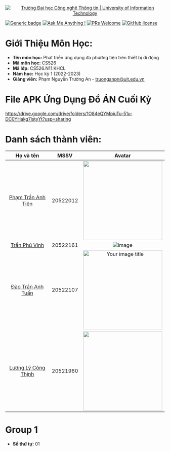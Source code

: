 <!-- Banner -->
<p align="center">
  <a href="https://www.uit.edu.vn/" title="Trường Đại học Công nghệ Thông tin" style="border: none;">
    <img src="https://i.imgur.com/WmMnSRt.png" alt="Trường Đại học Công nghệ Thông tin | University of Information Technology">
  </a>
</p>

[![Generic badge](https://img.shields.io/badge/Status-working-<COLOR>.svg)](https://shields.io/)
[![Ask Me Anything !](https://img.shields.io/badge/Ask%20me-anything-1abc9c.svg)](https://github.com/anhquan075/CS114.L22.KHCL/issues/new)
[![PRs Welcome](https://img.shields.io/badge/PRs-welcome-brightgreen.svg?style=flat-square)](http://makeapullrequest.com)
[![GitHub license](https://img.shields.io/github/license/Naereen/StrapDown.js.svg)](https://github.com/anhquan075/CS114.L22.KHCL/blob/master/LICENSE)


# Giới Thiệu Môn Học:
* __Tên môn học:__ Phát triển ứng dụng đa phương tiện trên thiết bị di động
* __Mã môn học:__ CS526
* __Mã lớp:__ CS526.N11.KHCL
* __Năm học:__ Học kỳ 1 (2022-2023)
* __Giảng viên:__ Phạm Nguyễn Trường An - <truonganpn@uit.edu.vn>

# File APK Ứng Dụng Đồ ÁN Cuối Kỳ
https://drive.google.com/drive/folders/1O84eQYMpiuTu-51u-DC0YHakg7IstyYt?usp=sharing

# Danh sách thành viên:
| Họ và tên      | MSSV | Avatar |
| :---:        |    :----:   |          :---: |
| [Phạm Trần Anh Tiên](https://github.com/ptatien0307)      | 20522012       | <img src="https://user-images.githubusercontent.com/79583501/198209075-a360d340-2f0f-42d6-b5da-0cbc6d53c019.png" width="250" />  |
| [Trần Phú Vinh](https://github.com/Zrmikstri "Vinh's github")      | 20522161       | ![image](https://media.discordapp.net/attachments/945132357487329360/996334585371697232/unknown.png)  |
| [Đào Trần Anh Tuấn](https://github.com/daotrananhtuan09102002 "Tuấn's github")   | 20522107        | <img src="https://media.discordapp.net/attachments/945132357487329360/996332249215684678/31aa9a0333bcf0e2a9ad.jpg" alt="Your image title" width="250"/>|  
| [Lương Lý Công Thịnh](https://github.com/llcthinh2103 "Thịnh's github")      | 20521960       | <img src="https://user-images.githubusercontent.com/79445118/198209739-a5a1b513-affc-4929-87a8-c42b6c96df60.jpg" width="250" /> |

# Group 1
* __Số thứ tự:__ 01

